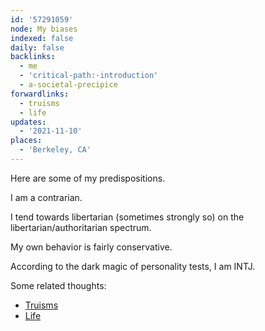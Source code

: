 ```yaml
---
id: '57291059'
node: My biases
indexed: false
daily: false
backlinks:
  - me
  - 'critical-path:-introduction'
  - a-societal-precipice
forwardlinks:
  - truisms
  - life
updates:
  - '2021-11-10'
places:
  - 'Berkeley, CA'
---
```

Here are some of my predispositions. 

I am a contrarian. 

I tend towards libertarian (sometimes strongly so) on the libertarian/authoritarian spectrum. 

My own behavior is fairly conservative. 

According to the dark magic of personality tests, I am INTJ. 

Some related thoughts:
- [Truisms](truisms.md)
- [Life](life.md)
